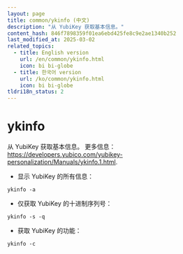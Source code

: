 ```yaml
---
layout: page
title: common/ykinfo (中文)
description: "从 YubiKey 获取基本信息。"
content_hash: 846f7898359f01ea6ebd425fe8c9e2ae1340b252
last_modified_at: 2025-03-02
related_topics:
  - title: English version
    url: /en/common/ykinfo.html
    icon: bi bi-globe
  - title: 한국어 version
    url: /ko/common/ykinfo.html
    icon: bi bi-globe
tldri18n_status: 2
---
```

# ykinfo

从 YubiKey 获取基本信息。
更多信息：<https://developers.yubico.com/yubikey-personalization/Manuals/ykinfo.1.html>.

- 显示 YubiKey 的所有信息：

`ykinfo -a`

- 仅获取 YubiKey 的十进制序列号：

`ykinfo -s -q`

- 获取 YubiKey 的功能：

`ykinfo -c`
